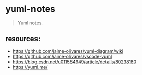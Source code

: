 # yuml-notes
> Yuml notes.


## resources:
+ https://github.com/jaime-olivares/yuml-diagram/wiki
+ https://github.com/jaime-olivares/vscode-yuml
+ https://blog.csdn.net/u011584949/article/details/80238180
+ https://yuml.me/



